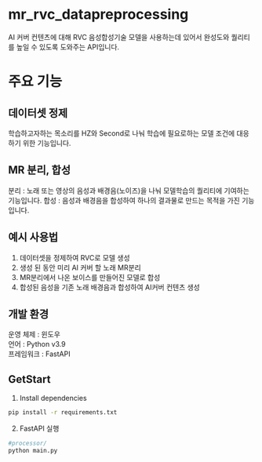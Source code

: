 # mr_rvc_datapreprocessing
AI 커버 컨텐츠에 대해 RVC 음성합성기술 모델을 사용하는데 있어서
완성도와 퀄리티를 높일 수 있도록 도와주는 API입니다.

# 주요 기능

## 데이터셋 정제
학습하고자하는 목소리를 HZ와 Second로 나눠 학습에 필요로하는 모델 조건에 대응하기 위한 기능입니다.

## MR 분리, 합성
분리 : 노래 또는 영상의 음성과 배경음(노이즈)을 나눠 모델학습의 퀄리티에 기여하는 기능입니다.
합성 : 음성과 배경음을 합성하여 하나의 결과물로 만드는 목적을 가진 기능입니다.

## 예시 사용법
1. 데이터셋을 정제하여 RVC로 모델 생성
2. 생성 된 동안 미리 AI 커버 할 노래 MR분리
3. MR분리에서 나온 보이스를 만들어진 모델로 합성
4. 합성된 음성을 기존 노래 배경음과 합성하여 AI커버 컨텐츠 생성

## 개발 환경

운영 체제 : 윈도우</br>
언어 : Python v3.9</br>
프레임워크 : FastAPI</br>

## GetStart

1. Install dependencies
```zsh
pip install -r requirements.txt
```
2. FastAPI 실행
```zsh
#processor/
python main.py
```

